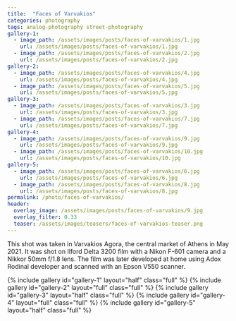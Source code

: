 ```yaml
---
title:  "Faces of Varvakios"
categories: photography
tags: analog-photography street-photography
gallery-1:
  - image_path: /assets/images/posts/faces-of-varvakios/1.jpg
    url: /assets/images/posts/faces-of-varvakios/1.jpg
  - image_path: /assets/images/posts/faces-of-varvakios/2.jpg
    url: /assets/images/posts/faces-of-varvakios/2.jpg
gallery-2:
  - image_path: /assets/images/posts/faces-of-varvakios/4.jpg
    url: /assets/images/posts/faces-of-varvakios/4.jpg
  - image_path: /assets/images/posts/faces-of-varvakios/5.jpg
    url: /assets/images/posts/faces-of-varvakios/5.jpg
gallery-3:
  - image_path: /assets/images/posts/faces-of-varvakios/3.jpg
    url: /assets/images/posts/faces-of-varvakios/3.jpg
  - image_path: /assets/images/posts/faces-of-varvakios/7.jpg
    url: /assets/images/posts/faces-of-varvakios/7.jpg
gallery-4:
  - image_path: /assets/images/posts/faces-of-varvakios/9.jpg
    url: /assets/images/posts/faces-of-varvakios/9.jpg
  - image_path: /assets/images/posts/faces-of-varvakios/10.jpg
    url: /assets/images/posts/faces-of-varvakios/10.jpg
gallery-5:
  - image_path: /assets/images/posts/faces-of-varvakios/6.jpg
    url: /assets/images/posts/faces-of-varvakios/6.jpg
  - image_path: /assets/images/posts/faces-of-varvakios/8.jpg
    url: /assets/images/posts/faces-of-varvakios/8.jpg
permalink: /photo/faces-of-varvakios/
header:
  overlay_image: /assets/images/posts/faces-of-varvakios/9.jpg
  overlay_filter: 0.33
  teaser: /assets/images/teasers/faces-of-varvakios-teaser.png
---
```


This shot was taken in Varvakios Agora, the central market of Athens in May 2021.
It was shot on Ilford Delta 3200 film with a Nikon F-601 camera and a Nikkor 50mm f/1.8 lens.
The film was later developed at home using Adox Rodinal developer and scanned with an Epson V550 scanner.

{% include gallery id="gallery-1" layout="half" class="full" %}
{% include gallery id="gallery-2" layout="full" class="full" %}
{% include gallery id="gallery-3" layout="half" class="full" %}
{% include gallery id="gallery-4" layout="full" class="full" %}
{% include gallery id="gallery-5" layout="half" class="full" %}